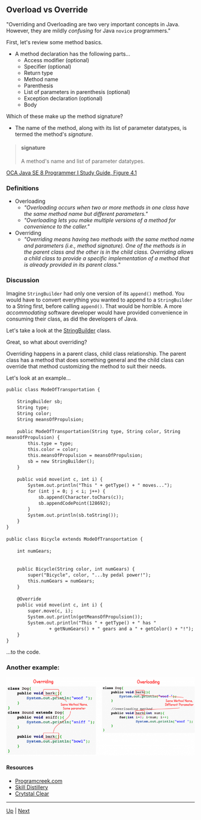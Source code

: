 ## Overload vs Override

"Overriding and Overloading are two very important concepts in Java. However, they are mildly _confusing_ for Java `novice` programmers." 

First, let's review some method basics.

* A method declaration has the following parts...
  * Access modifier (optional)
  * Specifier (optional)
  * Return type
  * Method name
  * Parenthesis
  * List of parameters in parenthesis (optional)
  * Exception declaration (optional)
  * Body 
 
Which of these make up the method signature?
 
  * The name of the method, along with its list of parameter datatypes, is termed the method's _signature_.

> #### signature
> A method's name and list of parameter datatypes.

[OCA Java SE 8 Programmer I Study Guide, Figure 4.1](https://github.com/robrides/methodoverloading/blob/master/OCAStudyGuideFig4.1.jpg)

### Definitions
 * Overloading
   * _"Overloading occurs when two or more methods in one class have the same method name but different parameters."_
   * _"Overloading lets you make multiple versions of a method for convenience to the caller."_
 * Overriding
   * _"Overriding means having two methods with the same method name and parameters (i.e., method signature). One of the methods is in the parent class and the other is in the child class. Overriding allows a child class to provide a specific implementation of a method that is already provided in its parent class._"

### Discussion

Imagine `StringBuilder` had only one version of its `append()` method.  You would have to convert everything you wanted to append to a `StringBuilder` to a String first, before calling `append()`.  That would be horrible.  A more _accommodating_ software developer would have provided convenience in consuming their class, as did the developers of Java.  

Let's take a look at the [StringBuilder](https://docs.oracle.com/javase/8/docs/api/java/lang/StringBuilder.html) class.

Great, so what about overriding?  

Overriding happens in a parent class, child class relationship. The parent class has a method that does something general and the child class can override that method customizing the method to suit their needs.

Let's look at an example...

```
public class ModeOfTransportation {

	StringBuilder sb;
	String type;
	String color;
	String meansOfPropulsion;

	public ModeOfTransportation(String type, String color, String meansOfPropulsion) {
		this.type = type;
		this.color = color;
		this.meansOfPropulsion = meansOfPropulsion;
		sb = new StringBuilder();
	}

	public void move(int c, int i) {
		System.out.println("This " + getType() + " moves...");
		for (int j = 0; j < i; j++) {
			sb.append(Character.toChars(c));
			sb.appendCodePoint(128692);
		}
		System.out.println(sb.toString());
	}
}

public class Bicycle extends ModeOfTransportation {

	int numGears;
	
	
	public Bicycle(String color, int numGears) {
		super("Bicycle", color, "...by pedal power!");
		this.numGears = numGears;
	}
	
	@Override
	public void move(int c, int i) {
		super.move(c, i);
		System.out.println(getMeansOfPropulsion());
		System.out.println("This " + getType() + " has " 
				+ getNumGears() + " gears and a " + getColor() + "!");
	}
}
```
...to the code.

### Another example:

![Overloading vs Overriding](https://github.com/robrides/methodoverloading/blob/master/overloading-vs-overriding.png)

#### Resources
* [Programcreek.com](https://www.programcreek.com/2009/02/overriding-and-overloading-in-java-with-examples/)
* [Skill Distillery](https://github.com/SkillDistillery/SD20/blob/07b4bda901353004c384bd88cf5c5837240d9962/jfop/Methods/parameters2.md)
* [Crytstal Clear](https://www.youtube.com/watch?v=KmKOVdAGtzM)

<hr>

[Up](../master/README.md) | [Next](https://github.com/robrides/methodoverloading/blob/master/overloadingRules.md)